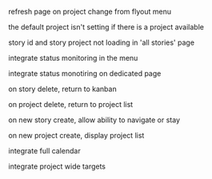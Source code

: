 refresh page on project change from flyout menu

the default project isn't setting if there is a project available

story id and story project not loading in 'all stories' page

integrate status monitoring in the menu

integrate status monotiring on dedicated page

on story delete, return to kanban

on project delete, return to project list

on new story create, allow ability to navigate or stay

on new project create, display project list

integrate full calendar

integrate project wide targets

